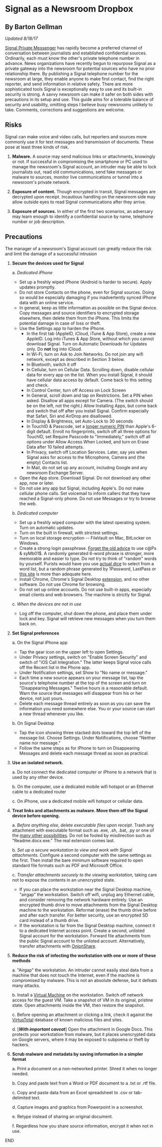 # Signal as a Newsroom Dropbox
## By Barton Gellman
*Updated 8/18/17*

[Signal Private Messenger](https://whispersystems.org/) has rapidly become a preferred channel of conversation between journalists and established confidential sources. Ordinarily, each must know the other's private telephone number in advance. News organizations have recently begun to repurpose Signal as a private gateway into the newsroom for potential sources who have no prior relationship there. By publishing a Signal telephone number for the newsroom at large, they enable anyone to make first contact, find the right reporter, and send information in relative safety. There are more sophisticated tools Signal is exceptionally easy to use and its built-in security is strong. A savvy newsroom can make it safer on both sides with precautions in its setup and use. This guide aims for a tolerable balance of security and usability, omitting steps I believe busy newsrooms unlikely to take. Comments, corrections and suggestions are welcome.
  
## Risks

Signal can make voice and video calls, but reporters and sources more commonly use it for text messages and transmission of documents. These pose at least three kinds of risk.

1. **Malware.** A source may send malicious links or attachments, knowingly or not. If successful in compromising the smartphone or PC used to manage the newsroom's Signal account, an intruder may be able to lock journalists out, read old communications, send fake messages or malware to sources, monitor live communications or tunnel into a newsroom's private network. 

2. **Exposure of content.** Though encrypted in transit, Signal messages are decrypted upon receipt. Incautious handling on the newsroom side may allow outside eyes to read Signal communications after they arrive.

3. **Exposure of sources.** In either of the first two scenarios, an adversary may learn enough to identify a confidential source by name, telephone number or job description.

## Precautions

The manager of a newsroom's Signal account can greatly reduce the risk and limit the damage of a successful intrusion

1. **Secure the devices used for Signal**

	a. *Dedicated iPhone* 
	
	- Set up a freshly wiped iPhone (Android is harder to secure). Apply updates promptly. 
	- Do not store Contacts on the phone, even for Signal sources. Doing so would be especially damaging if you inadvertently synced iPhone data with an online service.
	- In general, keep as little information as possible on the Signal device. Copy messages and source identifiers to encrypted storage elsewhere, then delete them from the iPhone. This limits the potential damage in case of loss or theft.
	- Use the Settings app to harden the iPhone. 
		- In the first tab (AppleID, iCloud, iTune & App Store), create a new AppleID. Log into iTunes & App Store, without which you cannot download Signal. Turn on Automatic Downloads for Updates only. Do **not** log into iCloud. 
		- In Wi-Fi, turn on Ask to Join Networks. Do not join any wifi network, except as described in Section 3 below.
		- In Bluetooth, switch it off
		- In Cellular, turn on Cellular Data. Scrolling down, disable cellular data for every app on the list. When you install Signal, it should have cellular data access by default. Come back to this setting and check.
		- In Control Center, turn off Access on Lock Screen
		- In General, scroll down and tap on Restrictions. Set a PIN when asked. Disallow all apps except for Camera. (The switch should be on the left, not the right.) Allow Installing Apps, but come back and switch that off after you install Signal. Confirm especially that Safari, Siri and AirDrop are disallowed.
		- In Display & Brightness, set Auto-Lock to 30 seconds
		- In TouchID & Passcode, set a [longer numeric PIN](https://theintercept.com/2016/02/18/passcodes-that-can-defeat-fbi-ios-backdoor/) than Apple's 6-digit default. Enroll no fingerprints, switch off all three options for TouchID, set Require Passcode to "Immediately," switch off all options under Allow Access When Locked, and turn on Erase Data after 10 failed attempts.
		- In Privacy, switch off Location Services. Later, say yes when Signal asks for access to the Microphone, Camera and (the empty) Contacts list.
		- In Mail, do not set up any account, including Google and any newsroom Exchange Server.
	- Open the App store. Download Signal. Do not download any other app, now or later.  
	- Do not use any app but Signal, including Apple's. Do not make cellular phone calls. Set voicemail to inform callers that they have reached a Signal-only phone. Do not use Messages or try to browse the web.
	
	b. *Dedicated computer*
	
	- Set up a freshly wiped computer with the latest operating system. Turn on automatic updates.
	- Turn on the built in firewall, with strictest settings. 
	- Turn on local storage encryption -- FileVault on Mac, BitLocker on Windows. 
	- Create a strong login passphrase. [Forget the old advice](https://www.wsj.com/articles/the-man-who-wrote-those-password-rules-has-a-new-tip-n3v-r-m1-d-1502124118) to use c@Ps & syMb01$. A randomly generated 6-word phrase is stronger, more memorable and easier to type. Do not try to think of "random" words by yourself. Purists would have you use [actual dice](http://world.std.com/~reinhold/diceware.html) to select from a word list, but a random phrase generated by 1Password, LastPass or [this site](https://www.dmuth.org/diceware/?debug=6) is more than adequate here.
	- Install Chrome, Chrome's Signal Desktop [extension](https://chrome.google.com/webstore/detail/signal-private-messenger/bikioccmkafdpakkkcpdbppfkghcmihk?hl=en-US), and no other software. Do not use Chrome for browsing. 
	- Do not set up online accounts. Do not use built-in apps, especially email clients and web browsers. The machine is strictly for Signal.
	
	c. *When the devices are not in use*
	
	- Log off the computer, shut down the phone, and place them under lock and key. Signal will retrieve new messages when you turn them back on.
	
2. **Set Signal preferences**

	a. On the Signal iPhone app 

	- Tap the gear icon on the upper left to open Settings.
	- Under Privacy settings, switch on "Enable Screen Security" and switch of "iOS Call Integration." The latter keeps Signal voice calls off the Recent list in the Phone app.
	- Under Notification settings, set Show to "No name or message." 
	- Each time a new source appears on your message list, tap the source's telephone number at the top of the screen and turn on "Disappearing Messages." Twelve hours is a reasonable default. Warn the source that messages will disappear from his or her device, not just yours.
	- Delete each message thread entirely as soon as you can save the information you need somewhere else. You or your source can start a new thread whenever you like.
		
	b. On Signal Desktop

	- Tap the icon showing three stacked dots toward the top left of the message list. Choose Settings. Under Notifications, choose "Neither name nor message."
	- Follow the same steps as for iPhone to turn on Disappearing Messages and delete each message thread as soon as practical.

3. **Use an isolated network.** 

	a. Do not connect the dedicated computer or iPhone to a network that is used by any other device. 
	
	b. On the computer, use a dedicated mobile wifi hotspot or an Ethernet cable to a dedicated router
	
	c. On iPhone, use a dedicated mobile wifi hotspot or cellular data.

4. **Treat links and attachments as malware. Move them off the Signal device before opening.**
	
	a. *Before anything else, delete executable files upon receipt*. Trash any attachment with executable format such as .exe, .sh, .bat, .py or one of the [many other possibilities](https://www.lifewire.com/list-of-executable-file-extensions-2626061). Do not be fooled by misdirection such as "Readme.docx.exe." The real extension comes last.
	
	b. *Set up a secure workstation to view and work with Signal attachments.* Configure a second computer with the same settings as the first. Then install the bare minimum software required to open standard file formats such as PDF and Microsoft Office.
		
	c. *Transfer attachments securely to the viewing workstation,* taking care not to expose the contents in an unencrypted state.
	
	- If you can place the workstation near the Signal Desktop machine, "airgap" the workstation. Switch off wifi, unplug any Ethernet cable, and consider removing the network hardware entirely. Use an encrypted thumb drive to move attachments from the Signal Desktop machine to the workstation. Reformat (erase) the thumb drive before and after each transfer. For better security, use an encrypted SD card instead of a thumb drive.
	- If the workstation is far from the Signal Desktop machine, connect it to a dedicated Internet access point. Create a second, unlisted Signal account for the workstation. Forward file attachments from the public Signal account to the unlisted account. Alternatively, transfer attachments with [OnionShare](https://onionshare.org/). 
	
5. **Reduce the risk of infecting the workstation with one or more of these methods** 

	a. "Airgap" the workstation. An intruder cannot easily steal data from a machine that does not touch the Internet, even if the machine is compromised by malware. This is not an absolute defense, but it defeats many attacks.
	
	b. Install a [Virtual Machine](https://lifehacker.com/5204434/the-beginners-guide-to-creating-virtual-machines-with-virtualbox) on the workstation. Switch off network access for the guest VM. Take a snapshot of VM in its original, pristine state. Open attachments inside the VM, then restore the snapshot.
	
	c. Before opening an attachment or clicking a link, check it against the [VirtusTotal](https://www.virustotal.com) database of known malicious files and sites.
	
	d. [***With important caveat***] Open the attachment in Google Docs. This protects your workstation from malware, but it places unencrypted data on Google servers, where it may be exposed to subpoena or theft by hackers.
	
6. **Scrub malware and metadata by saving information in a simpler format**   

	a. Print a document on a non-networked printer. Shred it when no longer needed. 
	
	b. Copy and paste text from a Word or PDF document to a .txt or .rtf file. 
	
	c. Copy and paste data from an Excel spreadsheet to .csv or tab-delimited text.
	
	d. Capture images and graphics from Powerpoint in a screenshot.
	
	e. Retype instead of sharing an original document.
	
	f. Regardless how you share source information, encrypt it when not in use. 
		
END	
  
